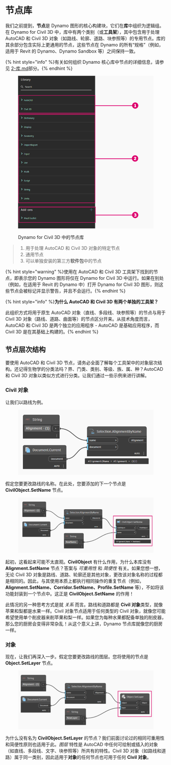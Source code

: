 # 节点库

我们之前提到，**节点**是 Dynamo 图形的核心构建块，它们在**库**中组织为逻辑组。在 Dynamo for Civil 3D 中，库中有两个类别（或**工具架**），其中包含用于处理 AutoCAD 和 Civil 3D 对象（如路线、轮廓、道路、块参照等）的专用节点。库的其余部分包含实际上更通用的节点，这些节点在 Dynamo 的所有“规格”（例如，适用于 Revit 的 Dynamo、Dynamo Sandbox 等）之间保持一致。

{% hint style="info" %}有关如何组织 Dynamo 核心库中节点的详细信息，请参见 [2-库.md](../3\_user\_interface/2-library.md "mention")部分。{% endhint %}

<figure><img src="../.gitbook/assets/c3d-node-library.png" alt="" width="563"><figcaption><p>Dynamo for Civil 3D 中的节点库</p></figcaption></figure>

> 1. 用于处理 AutoCAD 和 Civil 3D 对象的特定节点
> 2. 通用节点
> 3. 可以单独安装的第三方**软件包**中的节点

{% hint style="warning" %}使用在 AutoCAD 和 Civil 3D 工具架下找到的节点，即表示您的 Dynamo 图形将仅在 Dynamo for Civil 3D 中运行。如果在别处（例如，在适用于 Revit 的 Dynamo 中）打开 Dynamo for Civil 3D 图形，则这些节点会被标记并显示警告，并且不会运行。{% endhint %}

{% hint style="info" %}**为什么 AutoCAD 和 Civil 3D 有两个单独的工具架？**

此组织方式将用于原生 AutoCAD 对象（直线、多段线、块参照等）的节点与用于 Civil 3D 对象（路线、道路、曲面等）的节点区分开来。从技术角度而言，AutoCAD 和 Civil 3D 是两个独立的应用程序 - AutoCAD 是基础应用程序，而 Civil 3D 是在其基础上构建的。{% endhint %}

## 节点层次结构

要使用 AutoCAD 和 Civil 3D 节点，请务必全面了解每个工具架中的对象层次结构。还记得生物学的分类法吗？界、门类、类别、等级、族、属、种？AutoCAD 和 Civil 3D 对象以类似方式进行分类。让我们通过一些示例来进行讲解。

### Civil 对象

让我们以路线为例。

<figure><img src="../.gitbook/assets/c3d-node-library-alignment.png" alt=""><figcaption></figcaption></figure>

假定您要更改路线的名称。在此处，您要添加的下一个节点是 **CivilObject.SetName** 节点。

<figure><img src="../.gitbook/assets/c3d-node-library-alignment-set-name (1).png" alt=""><figcaption></figcaption></figure>

起初，这看起来可能不太直观。**CivilObject** 有什么作用，为什么本库没有 **Alignment.SetName** 节点？答案与 _可重用性_ 和 _简便性_ 有关。如果您想一想，无论 Civil 3D 对象是路线、道路、轮廓还是其他对象，更改该对象名称的过程都是相同的。因此，与其使用本质上都执行相同操作的重复节点（例如，**Alignment.SetName、Corridor.SetName、Profile.SetName** 等），不如将该功能封装到一个节点中。这正是 **CivilObject.SetName** 的作用！

此情况的另一种思考方式是就 _关系_ 而言。路线和道路都是 **Civil 对象**类型，就像苹果和梨都是水果一样。Civil 对象节点适用于任何类型的 Civil 对象，就像您可能希望使用单个削皮器来削苹果和梨一样。如果您为每种水果都配备单独的削皮器，那么您的厨房会变得非常杂乱！从这个意义上讲，Dynamo 节点库就像您的厨房一样。

### 对象

现在，让我们再深入一步。假定您要更改路线的图层。您将使用的节点是 **Object.SetLayer** 节点。

<figure><img src="../.gitbook/assets/c3d-node-library-alignment-set-layer.png" alt=""><figcaption></figcaption></figure>

为什么没有名为 **CivilObject.SetLayer** 的节点？我们前面讨论过的相同可重用性和简便性原则也适用于此。_图层_ 特性是 AutoCAD 中任何可绘制或插入的对象（如直线、多段线、文字、块参照等）所共有的特性。Civil 3D 对象（如路线和道路）属于同一类别，因此适用于**对象**的任何节点也可用于任何 **Civil 对象**。

